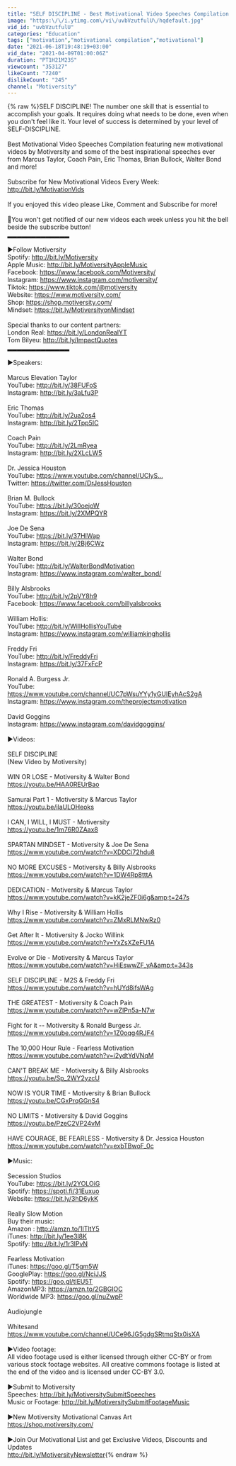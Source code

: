 ```yaml
---
title: "SELF DISCIPLINE - Best Motivational Video Speeches Compilation | 1 Hour of the Best Motivation"
image: "https:\/\/i.ytimg.com\/vi\/uvbVzutfulU\/hqdefault.jpg"
vid_id: "uvbVzutfulU"
categories: "Education"
tags: ["motivation","motivational compilation","motivational"]
date: "2021-06-18T19:48:19+03:00"
vid_date: "2021-04-09T01:00:06Z"
duration: "PT1H21M23S"
viewcount: "353127"
likeCount: "7240"
dislikeCount: "245"
channel: "Motiversity"
---
```

{% raw %}SELF DISCIPLINE! The number one skill that is essential to accomplish your goals. It requires doing what needs to be done, even when you don't feel like it. Your level of success is determined by your level of SELF-DISCIPLINE.<br /><br />Best Motivational Video Speeches Compilation featuring new motivational videos by Motiversity and some of the best inspirational speeches ever from Marcus Taylor, Coach Pain, Eric Thomas, Brian Bullock, Walter Bond and more!<br /><br />Subscribe for New Motivational Videos Every Week: <a rel="nofollow" target="blank" href="http://bit.ly/MotivationVids">http://bit.ly/MotivationVids</a><br /><br />If you enjoyed this video please Like, Comment and Subscribe for more!<br /><br />🚨You won't get notified of our new videos each week unless you hit the bell beside the subscribe button! <br />▂▂▂▂▂▂▂▂▂▂▂▂▂<br /><br />▶Follow Motiversity<br />Spotify: <a rel="nofollow" target="blank" href="http://bit.ly/Motiversity​">http://bit.ly/Motiversity​</a><br />Apple Music: <a rel="nofollow" target="blank" href="http://bit.ly/MotiversityAppleMusic​">http://bit.ly/MotiversityAppleMusic​</a><br />Facebook: <a rel="nofollow" target="blank" href="https://www.facebook.com/Motiversity/​">https://www.facebook.com/Motiversity/​</a><br />Instagram: <a rel="nofollow" target="blank" href="https://www.instagram.com/motiversity/​">https://www.instagram.com/motiversity/​</a><br />Tiktok: <a rel="nofollow" target="blank" href="https://www.tiktok.com/@motiversity​">https://www.tiktok.com/@motiversity​</a><br />Website: <a rel="nofollow" target="blank" href="https://www.motiversity.com/​">https://www.motiversity.com/​</a><br />Shop: <a rel="nofollow" target="blank" href="https://shop.motiversity.com/​">https://shop.motiversity.com/​</a><br />Mindset: <a rel="nofollow" target="blank" href="https://bit.ly/MotiversityonMindset​">https://bit.ly/MotiversityonMindset​</a> <br /><br />Special thanks to our content partners:<br />London Real: <a rel="nofollow" target="blank" href="https://bit.ly/LondonRealYT">https://bit.ly/LondonRealYT</a><br />Tom Bilyeu: <a rel="nofollow" target="blank" href="http://bit.ly/ImpactQuotes">http://bit.ly/ImpactQuotes</a><br />▂▂▂▂▂▂▂▂▂▂▂▂▂<br /><br />►Speakers:<br /><br />Marcus Elevation Taylor<br />YouTube: <a rel="nofollow" target="blank" href="http://bit.ly/38FUFoS​​">http://bit.ly/38FUFoS​​</a><br />Instagram: <a rel="nofollow" target="blank" href="http://bit.ly/3aLfu3P​​">http://bit.ly/3aLfu3P​​</a><br /><br />Eric Thomas<br />YouTube: <a rel="nofollow" target="blank" href="http://bit.ly/2ua2os4​">http://bit.ly/2ua2os4​</a><br />Instagram: <a rel="nofollow" target="blank" href="http://bit.ly/2Tpp5IC​">http://bit.ly/2Tpp5IC​</a><br /><br />Coach Pain<br />YouTube: <a rel="nofollow" target="blank" href="http://bit.ly/2LmRyea​">http://bit.ly/2LmRyea​</a><br />Instagram: <a rel="nofollow" target="blank" href="http://bit.ly/2XLcLW5​">http://bit.ly/2XLcLW5​</a><br /><br />Dr. Jessica Houston<br />YouTube: <a rel="nofollow" target="blank" href="https://www.youtube.com/channel/UClyS...​">https://www.youtube.com/channel/UClyS...​</a><br />Twitter: <a rel="nofollow" target="blank" href="https://twitter.com/DrJessHouston​">https://twitter.com/DrJessHouston​</a><br /><br />Brian M. Bullock<br />YouTube: <a rel="nofollow" target="blank" href="https://bit.ly/30oejoW​">https://bit.ly/30oejoW​</a><br />Instagram: <a rel="nofollow" target="blank" href="https://bit.ly/2XMPQYR​">https://bit.ly/2XMPQYR​</a><br /><br />Joe De Sena<br />YouTube: <a rel="nofollow" target="blank" href="https://bit.ly/37HIWap​">https://bit.ly/37HIWap​</a><br />Instagram: <a rel="nofollow" target="blank" href="https://bit.ly/2Bj6CWz​​">https://bit.ly/2Bj6CWz​​</a><br /><br />Walter Bond<br />YouTube: <a rel="nofollow" target="blank" href="http://bit.ly/WalterBondMotivation​">http://bit.ly/WalterBondMotivation​</a><br />Instagram: <a rel="nofollow" target="blank" href="https://www.instagram.com/walter_bond/​">https://www.instagram.com/walter_bond/​</a><br /><br />Billy Alsbrooks<br />YouTube: <a rel="nofollow" target="blank" href="http://bit.ly/2pVY8h9​">http://bit.ly/2pVY8h9​</a><br />Facebook: <a rel="nofollow" target="blank" href="https://www.facebook.com/billyalsbrooks​">https://www.facebook.com/billyalsbrooks​</a><br /><br />William Hollis:<br />YouTube: <a rel="nofollow" target="blank" href="http://bit.ly/WillHollisYouTube​">http://bit.ly/WillHollisYouTube​</a><br />Instagram: <a rel="nofollow" target="blank" href="https://www.instagram.com/williamkinghollis">https://www.instagram.com/williamkinghollis</a><br /><br />Freddy Fri<br />YouTube: <a rel="nofollow" target="blank" href="http://bit.ly/FreddyFri​">http://bit.ly/FreddyFri​</a><br />Instagram: <a rel="nofollow" target="blank" href="https://bit.ly/37FxFcP​">https://bit.ly/37FxFcP​</a><br /><br />Ronald A. Burgess Jr.<br />YouTube: <a rel="nofollow" target="blank" href="https://www.youtube.com/channel/UC7pWsuYYy1yGUIEyhAcS2gA">https://www.youtube.com/channel/UC7pWsuYYy1yGUIEyhAcS2gA</a><br />Instagram: <a rel="nofollow" target="blank" href="https://www.instagram.com/theprojectsmotivation">https://www.instagram.com/theprojectsmotivation</a><br /><br />David Goggins<br />Instagram: <a rel="nofollow" target="blank" href="https://www.instagram.com/davidgoggins/​">https://www.instagram.com/davidgoggins/​</a><br /><br />►Videos:<br /><br />SELF DISCIPLINE <br />(New Video by Motiversity)<br /><br />WIN OR LOSE - Motiversity &amp; Walter Bond<br /><a rel="nofollow" target="blank" href="https://youtu.be/HAA0REUrBao">https://youtu.be/HAA0REUrBao</a><br /><br />Samurai Part 1 - Motiversity &amp; Marcus Taylor<br /><a rel="nofollow" target="blank" href="https://youtu.be/ilaULOHeoks">https://youtu.be/ilaULOHeoks</a><br /><br />I CAN, I WILL, I MUST - Motiversity<br /><a rel="nofollow" target="blank" href="https://youtu.be/1m76R0ZAax8">https://youtu.be/1m76R0ZAax8</a><br /><br />SPARTAN MINDSET - Motiversity &amp; Joe De Sena<br /><a rel="nofollow" target="blank" href="https://www.youtube.com/watch?v=XDDCi72hdu8">https://www.youtube.com/watch?v=XDDCi72hdu8</a><br /><br />NO MORE EXCUSES - Motiversity &amp; Billy Alsbrooks<br /><a rel="nofollow" target="blank" href="https://www.youtube.com/watch?v=1DW4Rp8tttA">https://www.youtube.com/watch?v=1DW4Rp8tttA</a><br /><br />DEDICATION - Motiversity &amp; Marcus Taylor<br /><a rel="nofollow" target="blank" href="https://www.youtube.com/watch?v=kK2jeZF0i6g&amp;t=247s">https://www.youtube.com/watch?v=kK2jeZF0i6g&amp;t=247s</a><br /><br />Why I Rise - Motiversity &amp; William Hollis<br /><a rel="nofollow" target="blank" href="https://www.youtube.com/watch?v=ZMxRLMNwRz0">https://www.youtube.com/watch?v=ZMxRLMNwRz0</a><br /><br />Get After It - Motiversity &amp; Jocko Willink<br /><a rel="nofollow" target="blank" href="https://www.youtube.com/watch?v=YxZsXZeFU1A">https://www.youtube.com/watch?v=YxZsXZeFU1A</a><br /><br />Evolve or Die - Motiversity &amp; Marcus Taylor<br /><a rel="nofollow" target="blank" href="https://www.youtube.com/watch?v=HiEswwZF_yA&amp;t=343s">https://www.youtube.com/watch?v=HiEswwZF_yA&amp;t=343s</a><br /><br />SELF DISCIPLINE - M2S &amp; Freddy Fri<br /><a rel="nofollow" target="blank" href="https://www.youtube.com/watch?v=hUYd8ifsWAg">https://www.youtube.com/watch?v=hUYd8ifsWAg</a><br /><br />THE GREATEST - Motiversity &amp; Coach Pain<br /><a rel="nofollow" target="blank" href="https://www.youtube.com/watch?v=wZIPn5a-N7w">https://www.youtube.com/watch?v=wZIPn5a-N7w</a><br /><br />Fight for it -- Motiversity &amp; Ronald Burgess Jr.<br /><a rel="nofollow" target="blank" href="https://www.youtube.com/watch?v=1Z0oqg4RJF4">https://www.youtube.com/watch?v=1Z0oqg4RJF4</a><br /><br />The 10,000 Hour Rule - Fearless Motivation<br /><a rel="nofollow" target="blank" href="https://www.youtube.com/watch?v=i2ydtYdVNqM">https://www.youtube.com/watch?v=i2ydtYdVNqM</a><br /><br />CAN'T BREAK ME - Motiversity &amp; Billy Alsbrooks<br /><a rel="nofollow" target="blank" href="https://youtu.be/Sp_2WY2yzcU">https://youtu.be/Sp_2WY2yzcU</a><br /><br />NOW IS YOUR TIME - Motiversity &amp; Brian Bullock<br /><a rel="nofollow" target="blank" href="https://youtu.be/CGxPrqGGnS4">https://youtu.be/CGxPrqGGnS4</a><br /><br />NO LIMITS - Motiversity &amp; David Goggins<br /><a rel="nofollow" target="blank" href="https://youtu.be/PzeC2VP24vM">https://youtu.be/PzeC2VP24vM</a><br /><br />HAVE COURAGE, BE FEARLESS - Motiversity &amp; Dr. Jessica Houston<br /><a rel="nofollow" target="blank" href="https://www.youtube.com/watch?v=exbTBwoF_0c">https://www.youtube.com/watch?v=exbTBwoF_0c</a><br /><br />►Music: <br /><br />Secession Studios<br />YouTube: <a rel="nofollow" target="blank" href="https://bit.ly/2YOLOiG">https://bit.ly/2YOLOiG</a><br />Spotify: <a rel="nofollow" target="blank" href="https://spoti.fi/31Euxuo">https://spoti.fi/31Euxuo</a><br />Website: <a rel="nofollow" target="blank" href="https://bit.ly/3hD6ykK">https://bit.ly/3hD6ykK</a><br /><br />Really Slow Motion<br />Buy their music:<br />Amazon : <a rel="nofollow" target="blank" href="http://amzn.to/1lTltY5">http://amzn.to/1lTltY5</a><br />iTunes: <a rel="nofollow" target="blank" href="http://bit.ly/1ee3l8K">http://bit.ly/1ee3l8K</a><br />Spotify: <a rel="nofollow" target="blank" href="http://bit.ly/1r3lPvN">http://bit.ly/1r3lPvN</a><br /><br />Fearless Motivation<br />iTunes: <a rel="nofollow" target="blank" href="https://goo.gl/T5gm5W​">https://goo.gl/T5gm5W​</a><br />GooglePlay: <a rel="nofollow" target="blank" href="https://goo.gl/NciJJS​">https://goo.gl/NciJJS​</a><br />Spotify: <a rel="nofollow" target="blank" href="https://goo.gl/tlEU5T​">https://goo.gl/tlEU5T​</a><br />AmazonMP3: <a rel="nofollow" target="blank" href="https://amzn.to/2GBGIOC​">https://amzn.to/2GBGIOC​</a><br />Worldwide MP3: <a rel="nofollow" target="blank" href="https://goo.gl/nuZwpP">https://goo.gl/nuZwpP</a><br /><br />Audiojungle<br /><br />Whitesand<br /><a rel="nofollow" target="blank" href="https://www.youtube.com/channel/UCe96JG5gdgSRtmqStx0isXA">https://www.youtube.com/channel/UCe96JG5gdgSRtmqStx0isXA</a><br /><br />►Video footage: <br />All video footage used is either licensed through either CC-BY or from various stock footage websites. All creative commons footage is listed at the end of the video and is licensed under CC-BY 3.0. <br /><br />►Submit to Motiversity<br />Speeches: <a rel="nofollow" target="blank" href="http://bit.ly/MotiversitySubmitSpeeches">http://bit.ly/MotiversitySubmitSpeeches</a><br />Music or Footage: <a rel="nofollow" target="blank" href="http://bit.ly/MotiversitySubmitFootageMusic">http://bit.ly/MotiversitySubmitFootageMusic</a><br /><br />►New Motiversity Motivational Canvas Art<br /><a rel="nofollow" target="blank" href="https://shop.motiversity.com/">https://shop.motiversity.com/</a><br /><br />►Join Our Motivational List and get Exclusive Videos, Discounts and Updates   <br /><a rel="nofollow" target="blank" href="http://bit.ly/MotiversityNewsletter">http://bit.ly/MotiversityNewsletter</a>{% endraw %}
